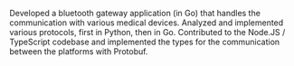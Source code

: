 Developed a bluetooth gateway application (in Go) that handles the communication with various
medical devices. Analyzed and implemented various protocols, first in Python, then in Go.
Contributed to the Node.JS / TypeScript codebase and implemented the types for the communication 
between the platforms with Protobuf.
